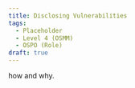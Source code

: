 ```yaml
---
title: Disclosing Vulnerabilities
tags: 
  - Placeholder
  - Level 4 (OSMM)
  - OSPO (Role)
draft: true
---
```


how and why.


